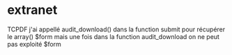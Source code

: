 # extranet
TCPDF j'ai appellé audit_download() dans la function submit pour récupérer le array() $form
mais une fois dans la function audit_download on ne peut pas exploité $form
